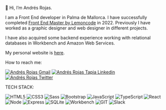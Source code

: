 👋 Hi, I’m Andrés Rojas.

I am a Front End developer in Palma de Mallorca. I have successfully completed <a href="https://lemoncode.net/master-frontend#inicio-banner" alt="Master Front End Lemoncode" target="_blank">Front End Master by Lemoncode</a> in 2022.
Previously I have worked as a graphic designer and web designer in different projects.

I have also acquired some backend experience working with relational databases in Workbench and Amazon Web Services.

My personal website is <a href="https://rojasandrestapia.github.io/Portfolio2022/" alt="Andrés Rojas personal website" target="_blank">here</a>.

How to reach me: 

<p align="left">
<a href="mailto:rojas.tapia.andres@gmail.com"><img alt="Andrés Rojas Gmail" src="https://img.shields.io/badge/gmail-red.svg?&style=flat&logo=gmail&logoColor=white" /></a>
<a href="https://www.linkedin.com/in/andres-rojas-tapia/" target="blank">  <img alt="Andrés Rojas Tapia Linkedin" src="https://img.shields.io/badge/linkedin-0e76a8.svg?&style=flat&logo=linkedin&logoColor=white" /> </a>
<a href="https://twitter.com/andresr14508894" target="blank"><img alt="Andrés Rojas Twitter" src="https://img.shields.io/badge/@andresr14508894-%231DA1F2.svg?&style=flat&logo=twitter&logoColor=white" /></a>

TECH STACK:

![HTML5](https://img.shields.io/badge/-HTML5-%23E34F26?logo=html5&logoColor=white)
![CSS3](https://img.shields.io/badge/-CSS3-%231572B6?logo=css3&logoColor=white)
![Sass](https://img.shields.io/badge/-Sass-%23CC6699?logo=sass&logoColor=white)
![Bootstrap](https://img.shields.io/badge/-Bootstrap-%237952B3?logo=bootstrap&logoColor=white)
![JavaScript](https://img.shields.io/badge/-JavaScript-%23F7DF1E?logo=javascript&logoColor=white)
![TypeScript](https://img.shields.io/badge/-TypeScript-%231572B5?logo=typescript&logoColor=white)
![React](https://img.shields.io/badge/-React-%2361DAFB?logo=react&logoColor=white)
![Node](https://img.shields.io/badge/-Node.js-%23339933?logo=Node.js&logoColor=white)
![Express](https://img.shields.io/badge/-Express-%23000000?logo=Express&logoColor=white)
![SQLite](https://img.shields.io/badge/-SQLite-%23003B57?logo=SQLite&logoColor=white)
![Workbench](https://img.shields.io/badge/-Workbench-%23339933?logo=Workbench&logoColor=white)
![GIT](https://img.shields.io/badge/-Git-%23F05032?logo=git&logoColor=white)
![Slack](https://img.shields.io/badge/-Slack-%234A154B?logo=Slack&logoColor=white)
